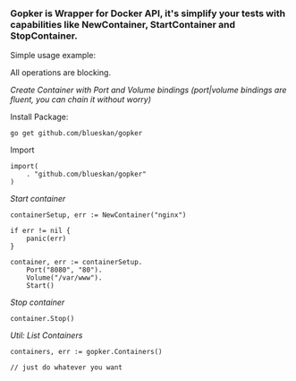 ### Gopker is Wrapper for Docker API, it's simplify your tests with capabilities like NewContainer, StartContainer and StopContainer.

Simple usage example:

All operations are blocking.

*Create Container with Port and Volume bindings (port|volume bindings are fluent, you can chain it without worry)*

Install Package:
```
go get github.com/blueskan/gopker
```

Import
```
import(
    . "github.com/blueskan/gopker"
)
```

*Start container*

```
containerSetup, err := NewContainer("nginx")

if err != nil {
    panic(err)
}

container, err := containerSetup.
	Port("8080", "80").
	Volume("/var/www").
	Start()
```

*Stop container*

```
container.Stop()
```

*Util: List Containers*

```
containers, err := gopker.Containers()

// just do whatever you want
```

